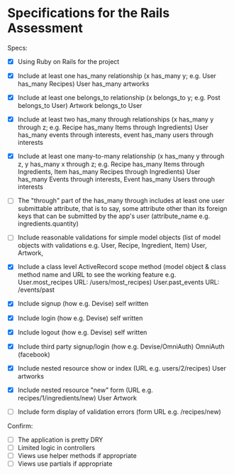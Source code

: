 # Specifications for the Rails Assessment

Specs:
- [x] Using Ruby on Rails for the project
- [x] Include at least one has_many relationship (x has_many y; e.g. User has_many Recipes)
    User has_many artworks
- [x] Include at least one belongs_to relationship (x belongs_to y; e.g. Post belongs_to User)
    Artwork belongs_to User
- [x] Include at least two has_many through relationships (x has_many y through z; e.g. Recipe has_many Items through Ingredients)
      User has_many events through interests, event has_many users through interests  

- [x] Include at least one many-to-many relationship (x has_many y through z, y has_many x through z; e.g. Recipe has_many Items through Ingredients, Item has_many Recipes through Ingredients)
    User has_many Events through interests, Event has_many Users through interests
- [ ] The "through" part of the has_many through includes at least one user submittable attribute, that is to say, some attribute other than its foreign keys that can be submitted by the app's user (attribute_name e.g. ingredients.quantity)
- [ ] Include reasonable validations for simple model objects (list of model objects with validations e.g. User, Recipe, Ingredient, Item)
    User, Artwork,
- [x] Include a class level ActiveRecord scope method (model object & class method name and URL to see the working feature e.g. User.most_recipes URL: /users/most_recipes)
    User.past_events URL: /events/past
- [x] Include signup (how e.g. Devise)
    self written
- [x] Include login (how e.g. Devise)
    self written
- [x] Include logout (how e.g. Devise)
    self written
- [x] Include third party signup/login (how e.g. Devise/OmniAuth)
    OmniAuth (facebook)
- [x] Include nested resource show or index (URL e.g. users/2/recipes)
    User artworks
- [x] Include nested resource "new" form (URL e.g. recipes/1/ingredients/new)
    User Artwork
- [ ] Include form display of validation errors (form URL e.g. /recipes/new)

Confirm:
- [ ] The application is pretty DRY
- [ ] Limited logic in controllers
- [ ] Views use helper methods if appropriate
- [ ] Views use partials if appropriate
